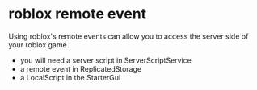 # roblox remote event
Using roblox's remote events can allow you to access the server side of your roblox game.
- you will need a server script in ServerScriptService
- a remote event in ReplicatedStorage
- a LocalScript in the StarterGui
